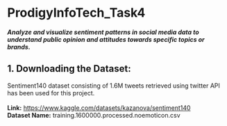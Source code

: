 # ProdigyInfoTech_Task4


**_Analyze and visualize sentiment patterns in social media data to understand public opinion and attitudes towards specific topics or brands._**

## **1. Downloading the Dataset:**
Sentiment140 dataset consisting of 1.6M tweets retrieved using twitter API has been used for this project.
<br><br>**Link:** https://www.kaggle.com/datasets/kazanova/sentiment140
<br>**Dataset Name:** training.1600000.processed.noemoticon.csv
